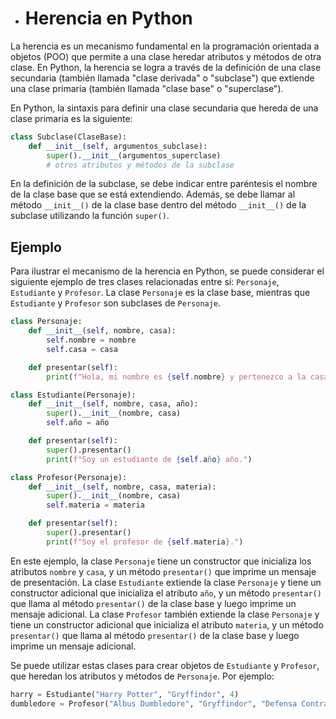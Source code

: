 - # Herencia en Python

La herencia es un mecanismo fundamental en la programación orientada a objetos (POO) que permite a una clase heredar atributos y métodos de otra clase. En Python, la herencia se logra a través de la definición de una clase secundaria (también llamada "clase derivada" o "subclase") que extiende una clase primaria (también llamada "clase base" o "superclase").

En Python, la sintaxis para definir una clase secundaria que hereda de una clase primaria es la siguiente:

```python
class Subclase(ClaseBase):
    def __init__(self, argumentos_subclase):
        super().__init__(argumentos_superclase)
        # otros atributos y métodos de la subclase
```



En la definición de la subclase, se debe indicar entre paréntesis el nombre de la clase base que se está extendiendo. Además, se debe llamar al método `__init__()` de la clase base dentro del método `__init__()` de la subclase utilizando la función `super()`.
## Ejemplo

Para ilustrar el mecanismo de la herencia en Python, se puede considerar el siguiente ejemplo de tres clases relacionadas entre sí: `Personaje`, `Estudiante` y `Profesor`. La clase `Personaje` es la clase base, mientras que `Estudiante` y `Profesor` son subclases de `Personaje`.

```python
class Personaje:
    def __init__(self, nombre, casa):
        self.nombre = nombre
        self.casa = casa

    def presentar(self):
        print(f"Hola, mi nombre es {self.nombre} y pertenezco a la casa {self.casa}.")

class Estudiante(Personaje):
    def __init__(self, nombre, casa, año):
        super().__init__(nombre, casa)
        self.año = año

    def presentar(self):
        super().presentar()
        print(f"Soy un estudiante de {self.año} año.")

class Profesor(Personaje):
    def __init__(self, nombre, casa, materia):
        super().__init__(nombre, casa)
        self.materia = materia

    def presentar(self):
        super().presentar()
        print(f"Soy el profesor de {self.materia}.")
```



En este ejemplo, la clase `Personaje` tiene un constructor que inicializa los atributos `nombre` y `casa`, y un método `presentar()` que imprime un mensaje de presentación. La clase `Estudiante` extiende la clase `Personaje` y tiene un constructor adicional que inicializa el atributo `año`, y un método `presentar()` que llama al método `presentar()` de la clase base y luego imprime un mensaje adicional. La clase `Profesor` también extiende la clase `Personaje` y tiene un constructor adicional que inicializa el atributo `materia`, y un método `presentar()` que llama al método `presentar()` de la clase base y luego imprime un mensaje adicional.

Se puede utilizar estas clases para crear objetos de `Estudiante` y `Profesor`, que heredan los atributos y métodos de `Personaje`. Por ejemplo:

```python
harry = Estudiante("Harry Potter", "Gryffindor", 4)
dumbledore = Profesor("Albus Dumbledore", "Gryffindor", "Defensa Contra las Artes Oscur
```
